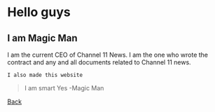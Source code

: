 # Hello guys

## I am Magic Man

I am the current CEO of Channel 11 News. I am the one who wrote the contract and any and all documents related to Channel 11 news. 

`I also made this website`

> I am smart
> Yes
-Magic Man


[Back](/docs/about.html)
